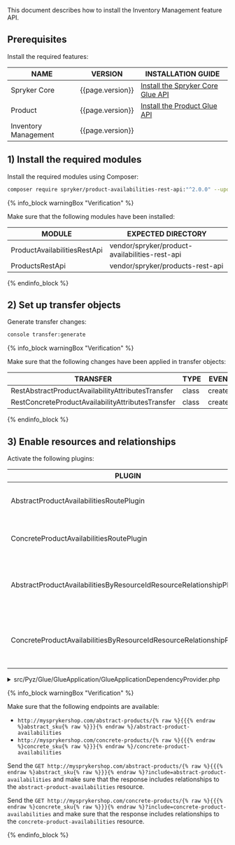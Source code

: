

This document describes how to install the Inventory Management feature API.

## Prerequisites

Install the required features:

| NAME | VERSION | INSTALLATION GUIDE |
| --- | --- | --- |
| Spryker Core| {{page.version}}| [Install the Spryker Core Glue API](/docs/pbc/all/miscellaneous/latest/install-and-upgrade/install-glue-api/install-the-spryker-core-glue-api.html)|
| Product | {{page.version}} | [Install the Product Glue API](/docs/pbc/all/product-information-management/latest/base-shop/install-and-upgrade/install-glue-api/install-the-product-glue-api.html) |
|Inventory Management| {{page.version}} | |


## 1) Install the required modules

Install the required modules using Composer:

```bash
composer require spryker/product-availabilities-rest-api:"^2.0.0" --update-with-dependencies
```

{% info_block warningBox "Verification" %}

Make sure that the following modules have been installed:

| MODULE | EXPECTED DIRECTORY |
| --- | --- |
| ProductAvailabilitiesRestApi| vendor/spryker/product-availabilities-rest-api|
| ProductsRestApi| vendor/spryker/products-rest-api |

{% endinfo_block %}

## 2) Set up transfer objects

Generate transfer changes:

```bash
console transfer:generate
```

{% info_block warningBox "Verification" %}

Make sure that the following changes have been applied in transfer objects:

| TRANSFER | TYPE | EVENT | PATH |
| --- | --- | --- | --- |
| RestAbstractProductAvailabilityAttributesTransfer| class| created| src/Generated/Shared/Transfer/RestAbstractProductAvailabilityAttributesTransfer|
| RestConcreteProductAvailabilityAttributesTransfer| class| created| src/Generated/Shared/Transfer/RestConcreteProductAvailabilityAttributesTransfer|

{% endinfo_block %}

## 3) Enable resources and relationships

Activate the following plugins:  

| PLUGIN | SPECIFICATION | PREREQUISITES | NAMESPACE |
| --- | --- | --- | --- |
|AbstractProductAvailabilitiesRoutePlugin | Registers the abstract product availabilities resource. | None | Spryker\Glue\ProductAvailabilitiesRestApi\Plugin |
| ConcreteProductAvailabilitiesRoutePlugin | Registers the concrete product availabilities resource. | None | Spryker\Glue\ProductAvailabilitiesRestApi\Plugin |
| AbstractProductAvailabilitiesByResourceIdResourceRelationshipPlugin | Adds the abstract product availability resource as a relationship to the abstract product resource. | None | Spryker\Glue\ProductAvailabilitiesRestApi\Plugin\GlueApplication |
| ConcreteProductAvailabilitiesByResourceIdResourceRelationshipPlugin | Adds the concrete product availability resource as a relationship to the concrete product resource. | None |Spryker\Glue\ProductAvailabilitiesRestApi\Plugin\GlueApplication |


<details>
<summary>src/Pyz/Glue/GlueApplication/GlueApplicationDependencyProvider.php</summary>

```php
<?php

namespace Pyz\Glue\GlueApplication;

use Spryker\Glue\GlueApplication\GlueApplicationDependencyProvider as SprykerGlueApplicationDependencyProvider;
use Spryker\Glue\GlueApplicationExtension\Dependency\Plugin\ResourceRelationshipCollectionInterface;
use Spryker\Glue\ProductAvailabilitiesRestApi\Plugin\AbstractProductAvailabilitiesRoutePlugin;
use Spryker\Glue\ProductAvailabilitiesRestApi\Plugin\ConcreteProductAvailabilitiesRoutePlugin;
use Spryker\Glue\ProductAvailabilitiesRestApi\Plugin\GlueApplication\AbstractProductAvailabilitiesByResourceIdResourceRelationshipPlugin;
use Spryker\Glue\ProductAvailabilitiesRestApi\Plugin\GlueApplication\ConcreteProductAvailabilitiesByResourceIdResourceRelationshipPlugin;
use Spryker\Glue\ProductsRestApi\ProductsRestApiConfig;

class GlueApplicationDependencyProvider extends SprykerGlueApplicationDependencyProvider
{
    /**
     * @return \Spryker\Glue\GlueApplicationExtension\Dependency\Plugin\ResourceRoutePluginInterface[]
     */
    protected function getResourceRoutePlugins(): array
    {
        return [
            new AbstractProductAvailabilitiesRoutePlugin(),
            new ConcreteProductAvailabilitiesRoutePlugin(),
        ];
    }

    /**
     * @param \Spryker\Glue\GlueApplicationExtension\Dependency\Plugin\ResourceRelationshipCollectionInterface $resourceRelationshipCollection
     *
     * @return \Spryker\Glue\GlueApplicationExtension\Dependency\Plugin\ResourceRelationshipCollectionInterface
     */
    protected function getResourceRelationshipPlugins(
        ResourceRelationshipCollectionInterface $resourceRelationshipCollection
    ): ResourceRelationshipCollectionInterface {
        $resourceRelationshipCollection->addRelationship(
            ProductsRestApiConfig::RESOURCE_ABSTRACT_PRODUCTS,
            new AbstractProductAvailabilitiesByResourceIdResourceRelationshipPlugin()
        );
        $resourceRelationshipCollection->addRelationship(
            ProductsRestApiConfig::RESOURCE_CONCRETE_PRODUCTS,
            new ConcreteProductAvailabilitiesByResourceIdResourceRelationshipPlugin()
        );

        return $resourceRelationshipCollection;
    }
}
```

</details>

{% info_block warningBox "Verification" %}

Make sure that the following endpoints are available:

- `http://mysprykershop.com/abstract-products/{% raw %}{{{% endraw %}abstract_sku{% raw %}}}{% endraw %}/abstract-product-availabilities`
- `http://mysprykershop.com/concrete-products/{% raw %}{{{% endraw %}concrete_sku{% raw %}}}{% endraw %}/concrete-product-availabilities`

Send the `GET http://mysprykershop.com/abstract-products/{% raw %}{{{% endraw %}abstract_sku{% raw %}}}{% endraw %}?include=abstract-product-availabilities` and make sure that the response includes relationships to the `abstract-product-availabilities` resource.

Send the `GET http://mysprykershop.com/concrete-products/{% raw %}{{{% endraw %}concrete_sku{% raw %}}}{% endraw %}?include=concrete-product-availabilities` and make sure that the response includes relationships to the `concrete-product-availabilities` resource.

{% endinfo_block %}  
